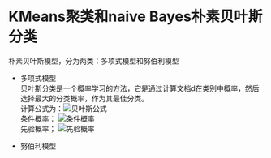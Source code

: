 KMeans聚类和naive Bayes朴素贝叶斯分类<br>
====
朴素贝叶斯模型，分为两类：多项式模型和努伯利模型<br>
* 多项式模型<br>
		贝叶斯分类是一个概率学习的方法，它是通过计算文档d在类别中概率，然后选择最大的分类概率，作为其最佳分类。<br>
		计算公式为：![贝叶斯公式](https://nlp.stanford.edu/IR-book/html/htmledition/img865.png)<br>
		条件概率：
								![条件概率](https://nlp.stanford.edu/IR-book/html/htmledition/img866.png)<br>
		先验概率；
								![先验概率](https://nlp.stanford.edu/IR-book/html/htmledition/img870.png)<br>
				
    

* 努伯利模型




